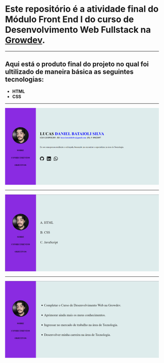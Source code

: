 # Este repositório é a atividade final do Módulo Front End I do curso de Desenvolvimento Web Fullstack na [Growdev](https://www.growdev.com.br/programs/full-stack).

<hr>

## Aqui está o produto final do projeto no qual foi ultilizado de maneira básica as seguintes tecnologias:

- **HTML**
- **CSS**

<hr>

![](assets/images/index-image.png)

<hr>

![](https://github.com/lucassilvaq7/atv-final-front-end-I/blob/main/assets/images/conhecimentos-image.jpg)

<hr>

![](https://github.com/lucassilvaq7/atv-final-front-end-I/blob/main/assets/images/objetvos-image.jpg)

